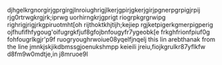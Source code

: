 djhgelkrgnorgirjgprgirgjlnroiughrigjlkerjgpirjgkerjgirjpgnerpgrpigjrpij
rjg0rtrwgkrgjrk;iprwg uorhirngkrjgprigt riogrpkgrgrwipg righrigjrigjrkgpiruotmht[oh rijthoktkhjtijh;kejiep rgjketpigerkgmerpigperig 
ojfhufifhfygoug'oifugrgkfjuf8gfojbnfougyfr7ygeobk[e frkghfrionfpiuf0g fohfougrlkgjr'p9f ruogryoughrwoiue08yqelfjnqelj 
this lin arebthanak from the line
jmnkjskjikdbmssgjoenukshmpp
keieili jreiu,fiojkgrulkr87yflkfw d8fm9w0mdtje,in j8mruoe9l
